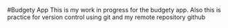 #Budgety App
This is my work in progress for the budgety app. Also this is practice for version control using git and my remote repository github
